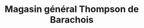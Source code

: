 ---
title: "Magasin général Thompson de Barachois"
url: /barachois/magasin-general-thompson-de-barachois/
shop: Lebensmittel
---